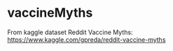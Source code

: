 # vaccineMyths
From kaggle dataset Reddit Vaccine Myths: https://www.kaggle.com/gpreda/reddit-vaccine-myths
